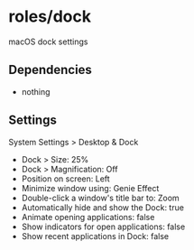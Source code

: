 # roles/dock
macOS dock settings



## Dependencies
- nothing



## Settings
System Settings > Desktop & Dock

- Dock > Size: 25%
- Dock > Magnification: Off
- Position on screen: Left
- Minimize window using: Genie Effect
- Double-click a window's title bar to: Zoom
- Automatically hide and show the Dock: true
- Animate opening applications: false
- Show indicators for open applications: false
- Show recent applications in Dock: false

